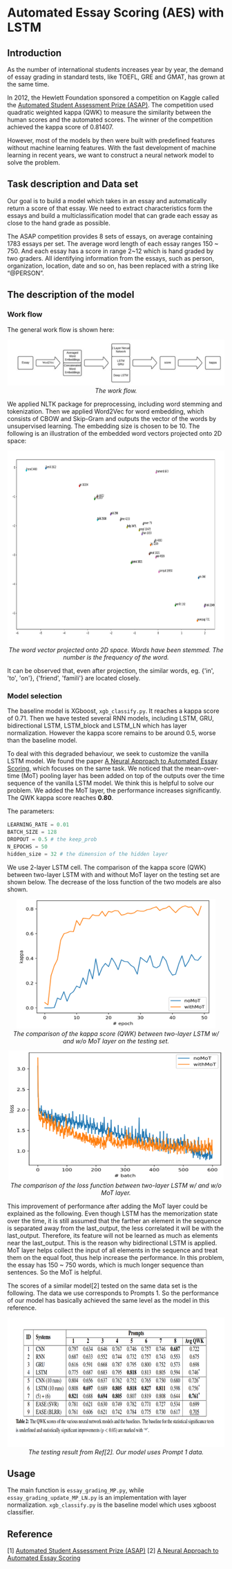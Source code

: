 # Automated Essay Scoring (AES) with LSTM

## Introduction
As the number of international students increases year by year, the demand of essay grading in standard tests, like TOEFL, GRE and
GMAT, has grown at the same time. 

In 2012, the Hewlett Foundation sponsored a competition on Kaggle called the [Automated Student Assessment Prize (ASAP)](https://www.kaggle.com/c/asap-aes). The competition used quadratic weighted kappa (QWK) to measure the similarity between the human scores and the automated scores. The winner of the competition achieved the kappa score of 0.81407.

However, most of the models by then were built with predefined features without machine learning features. With the fast development of machine learning in recent years, we want to construct a neural network model to solve the problem.

<!-- Basic structure of LSTM model:
<p align="center">
    <img src="./media/LSTM3-chain.png"><br/>
    <em>Basic structure of LSTM.</em>
</p> -->

## Task description and Data set
Our goal is to build a model which takes in an essay and automatically return a score of that essay. We need to extract characteristics form the essays and build a multiclassification model that can grade each essay as close to the hand grade as possible.

The ASAP competition provides 8 sets of essays, on average containing 1783 essays per set. The average word length of each essay ranges 150 ~ 750. And each essay has a score in range 2~12 which is hand graded by two graders. All identifying information from the essays, such as person, organization, location, date and so on, has been replaced with a string like “@PERSON”.


## The description of the model

### Work flow
The general work flow is shown here:
<p align="center">
    <img src="./media/workflow.png"><br/>
    <em>The work flow.</em>
</p>

We applied NLTK package for preprocessing, including word stemming and tokenization. Then we applied Word2Vec for word embedding, which consists of CBOW and Skip-Gram and outputs the vector of the words by unsupervised learning. The embedding size is chosen to be 10. The following is an illustration of the embedded word vectors projected onto 2D space:
<p align="center">
    <img width="1000" height="450" src="./media/word2vec_stemmed.png"><br/>
    <em>The word vector projected onto 2D space. Words have been stemmed. The number is the frequency of the word.</em>
</p>
It can be observed that, even after projection, the similar words, eg. {'in', 'to', 'on'}, {'friend', 'famili'} are located closely.

### Model selection

The baseline model is XGboost, `xgb_classify.py`. It reaches a kappa score of 0.71. Then we have tested several RNN models, including LSTM, GRU, bidirectional LSTM, LSTM_block and LSTM_LN which has layer normalization. However the kappa score remains to be around 0.5, worse than the baseline model.

To deal with this degraded behaviour, we seek to customize the vanilla LSTM model. We found the paper [A Neural Approach to Automated Essay Scoring](https://www.aclweb.org/anthology/D16-1193.pdf), which focuses on the same task. We noticed that the mean-over-time (MoT) pooling layer has been added on top of the outputs over the time sequence of the vanilla LSTM model. We think this is helpful to solve our problem. We added the MoT layer, the performance increases significantly. The QWK kappa score reaches **0.80**. 

The parameters:
```Python
LEARNING_RATE = 0.01
BATCH_SIZE = 128
DROPOUT = 0.5 # the keep_prob
N_EPOCHS = 50
hidden_size = 32 # the dimension of the hidden layer
```
We use 2-layer LSTM cell. The comparison of the kappa score (QWK) between two-layer LSTM with and without MoT layer on the testing set are shown below. The decrease of the loss function of the two models are also shown.

<p align="center">
    <img width="460" height="300" src="./media/lstm_noMPkappa.png"><br/>
    <em>The comparison of the kappa score (QWK) between two-layer LSTM w/ and w/o MoT layer on the testing set.</em>
</p>

<p align="center">
    <img width="500" height="300" src="./media/lstm_noMPloss.png"><br/>
    <em>The comparison of the loss function between two-layer LSTM w/ and w/o MoT layer.</em>
</p>

This improvement of performance after adding the MoT layer could be explained as the following. Even though LSTM has the memorization state over the time, it is still assumed that the farther an element in the sequence is separated away from the last_output, the less correlated it will be with the last_output. Therefore, its feature will not be learned as much as elements near the last_output. This is the reason why bidirectional LSTM is applied. MoT layer helps collect the input of all elements in the sequence and treat them on the equal foot, thus help increase the performance. In this problem, the essay has 150 ~ 750 words, which is much longer sequence than sentences. So the MoT is helpful.

The scores of a similar model[2] tested on the same data set is the following. The data we use corresponds to Prompts 1. So the performance of our model has basically achieved the same level as the model in this reference. 
<p align="center">
    <img width="1000" height="300" src="./media/data.png"><br/>
    <em>The testing result from Ref[2]. Our model uses Prompt 1 data.</em>
</p>


## Usage
The main function is `essay_grading_MP.py`, while `essay_grading_update_MP_LN.py` is an implementation with layer normalization. `xgb_classify.py` is the baseline model which uses xgboost classifier.

## Reference
[1] [Automated Student Assessment Prize (ASAP)](https://www.kaggle.com/c/asap-aes) 
[2] [A Neural Approach to Automated Essay Scoring](https://www.aclweb.org/anthology/D16-1193.pdf)